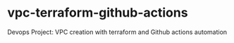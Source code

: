 # vpc-terraform-github-actions
Devops Project: VPC creation with terraform and Github actions automation
